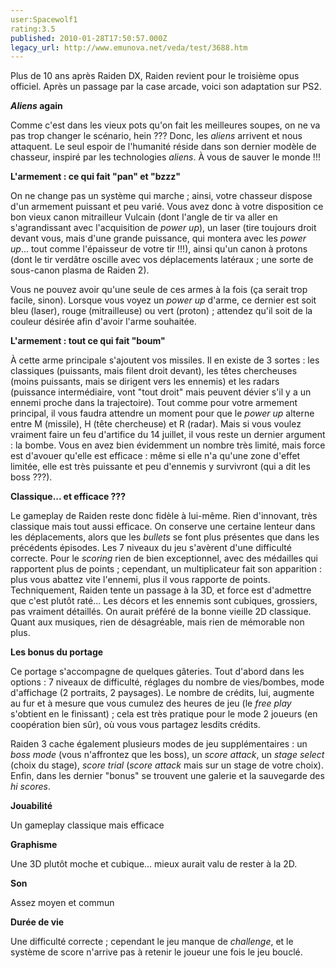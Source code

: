 ```yaml
---
user:Spacewolf1
rating:3.5
published: 2010-01-28T17:50:57.000Z
legacy_url: http://www.emunova.net/veda/test/3688.htm
---
```

Plus de 10 ans après Raiden DX, Raiden revient pour le troisième opus officiel. Après un passage par la case arcade, voici son adaptation sur PS2\.  

  

**_Aliens_ again**  

Comme c'est dans les vieux pots qu'on fait les meilleures soupes, on ne va pas trop changer le scénario, hein ??? Donc, les _aliens_ arrivent et nous attaquent. Le seul espoir de l'humanité réside dans son dernier modèle de chasseur, inspiré par les technologies _aliens_. À vous de sauver le monde !!!  

  

**L'armement : ce qui fait "pan" et "bzzz"**  

On ne change pas un système qui marche ; ainsi, votre chasseur dispose d'un armement puissant et peu varié. Vous avez donc à votre disposition ce bon vieux canon mitrailleur Vulcain (dont l'angle de tir va aller en s'agrandissant avec l'acquisition de _power up_), un laser (tire toujours droit devant vous, mais d'une grande puissance, qui montera avec les _power up_... tout comme l'épaisseur de votre tir !!!), ainsi qu'un canon à protons (dont le tir verdâtre oscille avec vos déplacements latéraux ; une sorte de sous-canon plasma de Raiden 2).  

Vous ne pouvez avoir qu'une seule de ces armes à la fois (ça serait trop facile, sinon). Lorsque vous voyez un _power up_ d'arme, ce dernier est soit bleu (laser), rouge (mitrailleuse) ou vert (proton) ; attendez qu'il soit de la couleur désirée afin d'avoir l'arme souhaitée.  

  

**L'armement : tout ce qui fait "boum"**  

À cette arme principale s'ajoutent vos missiles. Il en existe de 3 sortes : les classiques (puissants, mais filent droit devant), les têtes chercheuses (moins puissants, mais se dirigent vers les ennemis) et les radars (puissance intermédiaire, vont "tout droit" mais peuvent dévier s'il y a un ennemi proche dans la trajectoire). Tout comme pour votre armement principal, il vous faudra attendre un moment pour que le _power up_ alterne entre M (missile), H (tête chercheuse) et R (radar). Mais si vous voulez vraiment faire un feu d'artifice du 14 juillet, il vous reste un dernier argument : la bombe. Vous en avez bien évidemment un nombre très limité, mais force est d'avouer qu'elle est efficace : même si elle n'a qu'une zone d'effet limitée, elle est très puissante et peu d'ennemis y survivront (qui a dit les boss ???).  

  

**Classique... et efficace ???**  

Le gameplay de Raiden reste donc fidèle à lui-même. Rien d'innovant, très classique mais tout aussi efficace. On conserve une certaine lenteur dans les déplacements, alors que les _bullets_ se font plus présentes que dans les précédents épisodes. Les 7 niveaux du jeu s'avèrent d'une difficulté correcte. Pour le _scoring_ rien de bien exceptionnel, avec des médailles qui rapportent plus de points ; cependant, un multiplicateur fait son apparition : plus vous abattez vite l'ennemi, plus il vous rapporte de points. Techniquement, Raiden tente un passage à la 3D, et force est d'admettre que c'est plutôt raté... Les décors et les ennemis sont cubiques, grossiers, pas vraiment détaillés. On aurait préféré de la bonne vieille 2D classique. Quant aux musiques, rien de désagréable, mais rien de mémorable non plus.  

  

**Les bonus du portage**  

Ce portage s'accompagne de quelques gâteries. Tout d'abord dans les options : 7 niveaux de difficulté, réglages du nombre de vies/bombes, mode d'affichage (2 portraits, 2 paysages). Le nombre de crédits, lui, augmente au fur et à mesure que vous cumulez des heures de jeu (le _free play_ s'obtient en le finissant) ; cela est très pratique pour le mode 2 joueurs (en coopération bien sûr), où vous vous partagez lesdits crédits.  

Raiden 3 cache également plusieurs modes de jeu supplémentaires : un _boss mode_ (vous n'affrontez que les boss), un _score attack_, un _stage select_ (choix du stage), _score trial_ (_score attack_ mais sur un stage de votre choix). Enfin, dans les dernier "bonus" se trouvent une galerie et la sauvegarde des _hi scores_.  

  

  

**Jouabilité**  

Un gameplay classique mais efficace  

**Graphisme**  

Une 3D plutôt moche et cubique... mieux aurait valu de rester à la 2D.  

**Son**  

Assez moyen et commun  

**Durée de vie**  

Une difficulté correcte ; cependant le jeu manque de _challenge_, et le système de score n'arrive pas à retenir le joueur une fois le jeu bouclé.